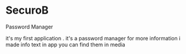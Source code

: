 # SecuroB
Password Manager


it's my first application .
it's a password manager for more information i made info text in app
you can find them in media
